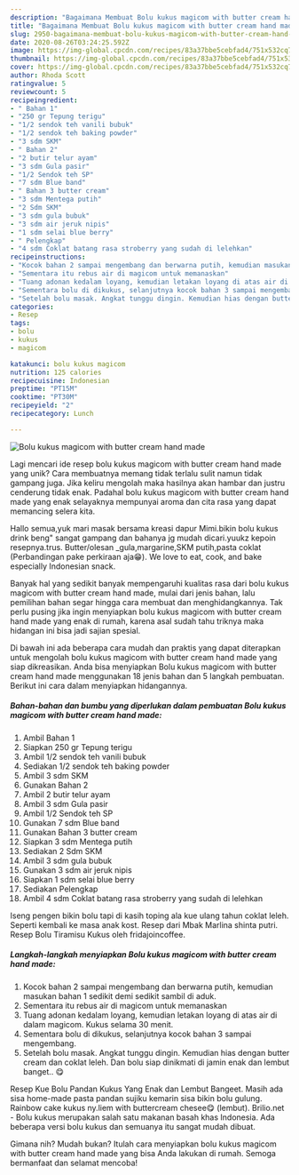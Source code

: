 ```yaml
---
description: "Bagaimana Membuat Bolu kukus magicom with butter cream hand made Anti Gagal"
title: "Bagaimana Membuat Bolu kukus magicom with butter cream hand made Anti Gagal"
slug: 2950-bagaimana-membuat-bolu-kukus-magicom-with-butter-cream-hand-made-anti-gagal
date: 2020-08-26T03:24:25.592Z
image: https://img-global.cpcdn.com/recipes/83a37bbe5cebfad4/751x532cq70/bolu-kukus-magicom-with-butter-cream-hand-made-foto-resep-utama.jpg
thumbnail: https://img-global.cpcdn.com/recipes/83a37bbe5cebfad4/751x532cq70/bolu-kukus-magicom-with-butter-cream-hand-made-foto-resep-utama.jpg
cover: https://img-global.cpcdn.com/recipes/83a37bbe5cebfad4/751x532cq70/bolu-kukus-magicom-with-butter-cream-hand-made-foto-resep-utama.jpg
author: Rhoda Scott
ratingvalue: 5
reviewcount: 5
recipeingredient:
- " Bahan 1"
- "250 gr Tepung terigu"
- "1/2 sendok teh vanili bubuk"
- "1/2 sendok teh baking powder"
- "3 sdm SKM"
- " Bahan 2"
- "2 butir telur ayam"
- "3 sdm Gula pasir"
- "1/2 Sendok teh SP"
- "7 sdm Blue band"
- " Bahan 3 butter cream"
- "3 sdm Mentega putih"
- "2 Sdm SKM"
- "3 sdm gula bubuk"
- "3 sdm air jeruk nipis"
- "1 sdm selai blue berry"
- " Pelengkap"
- "4 sdm Coklat batang rasa stroberry yang sudah di lelehkan"
recipeinstructions:
- "Kocok bahan 2 sampai mengembang dan berwarna putih, kemudian masukan bahan 1 sedikit demi sedikit sambil di aduk."
- "Sementara itu rebus air di magicom untuk memanaskan"
- "Tuang adonan kedalam loyang, kemudian letakan loyang di atas air di dalam magicom. Kukus selama 30 menit."
- "Sementara bolu di dikukus, selanjutnya kocok bahan 3 sampai mengembang."
- "Setelah bolu masak. Angkat tunggu dingin. Kemudian hias dengan butter cream dan coklat leleh. Dan bolu siap dinikmati di jamin enak dan lembut banget.. 😋"
categories:
- Resep
tags:
- bolu
- kukus
- magicom

katakunci: bolu kukus magicom 
nutrition: 125 calories
recipecuisine: Indonesian
preptime: "PT15M"
cooktime: "PT30M"
recipeyield: "2"
recipecategory: Lunch

---
```



![Bolu kukus magicom with butter cream hand made](https://img-global.cpcdn.com/recipes/83a37bbe5cebfad4/751x532cq70/bolu-kukus-magicom-with-butter-cream-hand-made-foto-resep-utama.jpg)

Lagi mencari ide resep bolu kukus magicom with butter cream hand made yang unik? Cara membuatnya memang tidak terlalu sulit namun tidak gampang juga. Jika keliru mengolah maka hasilnya akan hambar dan justru cenderung tidak enak. Padahal bolu kukus magicom with butter cream hand made yang enak selayaknya mempunyai aroma dan cita rasa yang dapat memancing selera kita.

Hallo semua,yuk mari masak bersama kreasi dapur Mimi.bikin bolu kukus drink beng&#34; sangat gampang dan bahanya jg mudah dicari.yuukz kepoin resepnya.trus. Butter/olesan _gula,margarine,SKM putih,pasta coklat (Perbandingan pake perkiraan aja😁). We love to eat, cook, and bake especially Indonesian snack.

Banyak hal yang sedikit banyak mempengaruhi kualitas rasa dari bolu kukus magicom with butter cream hand made, mulai dari jenis bahan, lalu pemilihan bahan segar hingga cara membuat dan menghidangkannya. Tak perlu pusing jika ingin menyiapkan bolu kukus magicom with butter cream hand made yang enak di rumah, karena asal sudah tahu triknya maka hidangan ini bisa jadi sajian spesial.


Di bawah ini ada beberapa cara mudah dan praktis yang dapat diterapkan untuk mengolah bolu kukus magicom with butter cream hand made yang siap dikreasikan. Anda bisa menyiapkan Bolu kukus magicom with butter cream hand made menggunakan 18 jenis bahan dan 5 langkah pembuatan. Berikut ini cara dalam menyiapkan hidangannya.

<!--inarticleads1-->

##### Bahan-bahan dan bumbu yang diperlukan dalam pembuatan Bolu kukus magicom with butter cream hand made:

1. Ambil  Bahan 1
1. Siapkan 250 gr Tepung terigu
1. Ambil 1/2 sendok teh vanili bubuk
1. Sediakan 1/2 sendok teh baking powder
1. Ambil 3 sdm SKM
1. Gunakan  Bahan 2
1. Ambil 2 butir telur ayam
1. Ambil 3 sdm Gula pasir
1. Ambil 1/2 Sendok teh SP
1. Gunakan 7 sdm Blue band
1. Gunakan  Bahan 3 butter cream
1. Siapkan 3 sdm Mentega putih
1. Sediakan 2 Sdm SKM
1. Ambil 3 sdm gula bubuk
1. Gunakan 3 sdm air jeruk nipis
1. Siapkan 1 sdm selai blue berry
1. Sediakan  Pelengkap
1. Ambil 4 sdm Coklat batang rasa stroberry yang sudah di lelehkan


Iseng pengen bikin bolu tapi di kasih toping ala kue ulang tahun coklat leleh. Seperti kembali ke masa anak kost. Resep dari Mbak Marlina shinta putri. Resep Bolu Tiramisu Kukus oleh fridajoincoffee. 

<!--inarticleads2-->

##### Langkah-langkah menyiapkan Bolu kukus magicom with butter cream hand made:

1. Kocok bahan 2 sampai mengembang dan berwarna putih, kemudian masukan bahan 1 sedikit demi sedikit sambil di aduk.
1. Sementara itu rebus air di magicom untuk memanaskan
1. Tuang adonan kedalam loyang, kemudian letakan loyang di atas air di dalam magicom. Kukus selama 30 menit.
1. Sementara bolu di dikukus, selanjutnya kocok bahan 3 sampai mengembang.
1. Setelah bolu masak. Angkat tunggu dingin. Kemudian hias dengan butter cream dan coklat leleh. Dan bolu siap dinikmati di jamin enak dan lembut banget.. 😋


Resep Kue Bolu Pandan Kukus Yang Enak dan Lembut Bangeet. Masih ada sisa home-made pasta pandan sujiku kemarin sisa bikin bolu gulung. Rainbow cake kukus ny.liem with buttercream chesee😋 (lembut). Brilio.net - Bolu kukus merupakan salah satu makanan basah khas Indonesia. Ada beberapa versi bolu kukus dan semuanya itu sangat mudah dibuat. 

Gimana nih? Mudah bukan? Itulah cara menyiapkan bolu kukus magicom with butter cream hand made yang bisa Anda lakukan di rumah. Semoga bermanfaat dan selamat mencoba!
